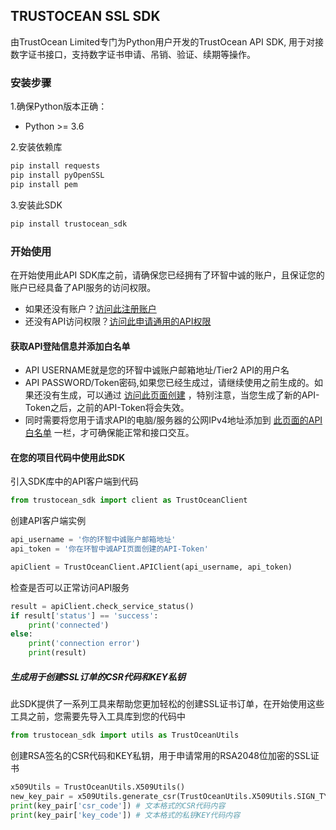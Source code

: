 ## TRUSTOCEAN SSL SDK
由TrustOcean Limited专门为Python用户开发的TrustOcean API SDK, 用于对接数字证书接口，支持数字证书申请、吊销、验证、续期等操作。

### 安装步骤
1.确保Python版本正确：
- Python >= 3.6

2.安装依赖库
```python
pip install requests
pip install pyOpenSSL
pip install pem
```

3.安装此SDK
```python
pip install trustocean_sdk
```

### 开始使用
在开始使用此API SDK库之前，请确保您已经拥有了环智中诚的账户，且保证您的账户已经具备了API服务的访问权限。
- 如果还没有账户？[访问此注册账户](https://console.trustocean.com/)
- 还没有API访问权限？[访问此申请通用的API权限](https://trustocean.com/partner-program)

#### 获取API登陆信息并添加白名单
- API USERNAME就是您的环智中诚账户邮箱地址/Tier2 API的用户名
- API PASSWORD/Token密码,如果您已经生成过，请继续使用之前生成的。如果还没有生成，可以通过 [访问此页面创建](https://console.trustocean.com/partner/api-setting) ，特别注意，当您生成了新的API-Token之后，之前的API-Token将会失效。
- 同时需要将您用于请求API的电脑/服务器的公网IPv4地址添加到 [此页面的API白名单](https://console.trustocean.com/partner/api-setting) 一栏，才可确保能正常和接口交互。

#### 在您的项目代码中使用此SDK
引入SDK库中的API客户端到代码
```python
from trustocean_sdk import client as TrustOceanClient
```
创建API客户端实例
```python
api_username = '你的环智中诚账户邮箱地址'
api_token = '你在环智中诚API页面创建的API-Token'

apiClient = TrustOceanClient.APIClient(api_username, api_token)
```
检查是否可以正常访问API服务
```python
result = apiClient.check_service_status()
if result['status'] == 'success':
    print('connected')
else:
    print('connection error')
    print(result)
```
##### 生成用于创建SSL订单的CSR代码和KEY私钥
此SDK提供了一系列工具来帮助您更加轻松的创建SSL证书订单，在开始使用这些工具之前，您需要先导入工具库到您的代码中
```python
from trustocean_sdk import utils as TrustOceanUtils
```
创建RSA签名的CSR代码和KEY私钥，用于申请常用的RSA2048位加密的SSL证书
```python
x509Utils = TrustOceanUtils.X509Utils()
new_key_pair = x509Utils.generate_csr(TrustOceanUtils.X509Utils.SIGN_TYPE_RSA, 'trustocean.com')
print(key_pair['csr_code']) # 文本格式的CSR代码内容
print(key_pair['key_code']) # 文本格式的私钥KEY代码内容
```
